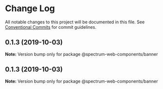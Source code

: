 # Change Log

All notable changes to this project will be documented in this file.
See [Conventional Commits](https://conventionalcommits.org) for commit guidelines.

## 0.1.3 (2019-10-03)

**Note:** Version bump only for package @spectrum-web-components/banner

## 0.1.3 (2019-10-03)

**Note:** Version bump only for package @spectrum-web-components/banner
